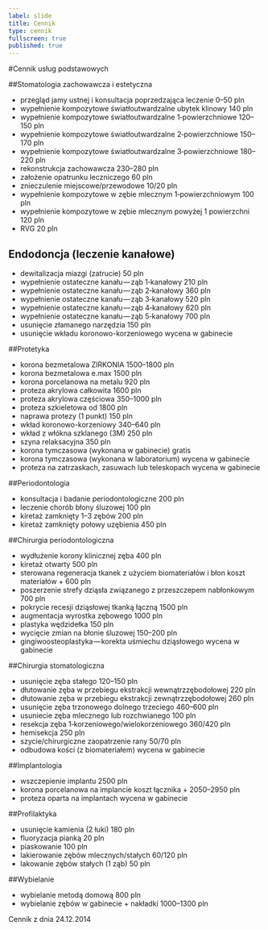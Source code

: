 ```yaml
---
label: slide
title: Cennik
type: cennik
fullscreen: true
published: true
---
```


#<span>Cennik usług podstawowych</span>

##Stomatologia zachowawcza i estetyczna

* <span>przegląd jamy ustnej i konsultacja poprzedzająca leczenie</span> <span>0&ndash;50 pln</span>
* <span>wypełnienie kompozytowe światłoutwardzalne ubytek klinowy</span> <span>140 pln</span>
* <span>wypełnienie kompozytowe światłoutwardzalne 1&#8209;powierzchniowe</span> <span>120&ndash;150 pln</span>
* <span>wypełnienie kompozytowe światłoutwardzalne 2&#8209;powierzchniowe</span> <span>150&ndash;170 pln</span>
* <span>wypełnienie kompozytowe światłoutwardzalne 3&#8209;powierzchniowe</span> <span>180&ndash;220 pln</span>
* <span>rekonstrukcja zachowawcza</span> <span>230&ndash;280 pln</span>
* <span>założenie opatrunku leczniczego</span> <span>60 pln</span>
* <span>znieczulenie miejscowe/przewodowe</span> <span>10/20 pln</span>
* <span>wypełnienie kompozytowe w zębie mlecznym 1&#8209;powierzchniowym</span> <span>100 pln</span>
* <span>wypełnienie kompozytowe w zębie mlecznym powyżej 1 powierzchni</span> <span>120 pln</span>
* <span>RVG</span> <span>20 pln</span>

<h2 id="endodoncja">Endodoncja (leczenie kanałowe)</h2>

* <span>dewitalizacja miazgi (zatrucie)</span> <span>50 pln</span>
* <span>wypełnienie ostateczne kanału&#8202;&mdash;&#8202;ząb 1&#8209;kanałowy</span> <span>210 pln</span>
* <span>wypełnienie ostateczne kanału&#8202;&mdash;&#8202;ząb 2&#8209;kanałowy</span> <span>360 pln</span>
* <span>wypełnienie ostateczne kanału&#8202;&mdash;&#8202;ząb 3&#8209;kanałowy</span> <span>520 pln</span>
* <span>wypełnienie ostateczne kanału&#8202;&mdash;&#8202;ząb 4&#8209;kanałowy</span> <span>620 pln</span>
* <span>wypełnienie ostateczne kanału&#8202;&mdash;&#8202;ząb 5&#8209;kanałowy</span> <span>700 pln</span>
* <span>usunięcie złamanego narzędzia</span> <span>150 pln</span>
* <span>usunięcie wkładu koronowo-korzeniowego</span> <span>wycena w gabinecie</span>

##Protetyka

* <span>korona bezmetalowa ZIRKONIA</span> <span>1500&ndash;1800 pln</span>
* <span>korona bezmetalowa e.max</span> <span>1500 pln</span>
* <span>korona porcelanowa na metalu</span> <span>920 pln</span>
* <span>proteza akrylowa całkowita</span> <span>1600 pln</span>
* <span>proteza akrylowa częściowa</span> <span>350&ndash;1000 pln</span>
* <span>proteza szkieletowa</span> <span>od 1800 pln</span>
* <span>naprawa protezy (1 punkt)</span> <span>150 pln</span>
* <span>wkład koronowo-korzeniowy</span> <span>340&ndash;640 pln</span>
* <span>wkład z włókna szklanego (3M)</span> <span>250 pln</span>
* <span>szyna relaksacyjna</span> <span>350 pln</span>
* <span>korona tymczasowa (wykonana w gabinecie)</span> <span>gratis</span>
* <span>korona tymczasowa (wykonana w laboratorium)</span> <span>wycena w gabinecie</span>
* <span>proteza na zatrzaskach, zasuwach lub teleskopach</span> <span>wycena w gabinecie</span>

##Periodontologia
* <span>konsultacja i badanie periodontologiczne</span> <span>200 pln</span>
* <span>leczenie chorób błony śluzowej</span> <span>100 pln</span>
* <span>kiretaż zamknięty 1&ndash;3 zębów</span> <span>200 pln</span>
* <span>kiretaż zamknięty połowy uzębienia</span> <span>450 pln</span>

##Chirurgia periodontologiczna
* <span>wydłużenie korony klinicznej zęba</span> <span>400 pln</span>
* <span>kiretaż otwarty</span> <span>500 pln</span>
* <span>sterowana regeneracja tkanek z użyciem biomateriałów i błon</span> <span>koszt materiałów + 600 pln</span>
* <span>poszerzenie strefy dziąsła związanego z przeszczepem nabłonkowym</span> <span>700 pln</span>
* <span>pokrycie recesji dziąsłowej tkanką łączną</span> <span>1500 pln</span>
* <span>augmentacja wyrostka zębowego</span> <span>1000 pln</span>
* <span>plastyka wędzidełka</span> <span>150 pln</span>
* <span>wycięcie zmian na błonie śluzowej</span> <span>150&ndash;200 pln</span>
* <span>gingiwoosteoplastyka&#8202;&mdash;&#8202;korekta uśmiechu dziąsłowego</span> <span>wycena w gabinecie</span>

##Chirurgia stomatologiczna

* <span>usunięcie zęba stałego</span> <span>120&ndash;150 pln</span>
* <span>dłutowanie zęba w przebiegu ekstrakcji wewnątrzzębodołowej</span> <span>220 pln</span>
* <span>dłutowanie zęba w przebiegu ekstrakcji zewnątrzzębodołowej</span> <span>260 pln</span>
* <span>usunięcie zęba trzonowego dolnego trzeciego</span> <span>460&ndash;600 pln</span>
* <span>usuniecie zęba mlecznego lub rozchwianego</span> <span>100 pln</span>
* <span>resekcja zęba 1&#8209;korzeniowego/wielokorzeniowego</span> <span>360/420 pln</span>
* <span>hemisekcja</span> <span>250 pln</span>
* <span>szycie/chirurgiczne zaopatrzenie rany</span> <span>50/70 pln</span>
* <span>odbudowa kości (z biomateriałem)</span> <span>wycena w gabinecie</span>

##Implantologia

* <span>wszczepienie implantu</span> <span>2500 pln</span>
* <span>korona porcelanowa na implancie</span> <span>koszt łącznika + 2050&ndash;2950 pln</span>
* <span>proteza oparta na implantach</span> <span>wycena w gabinecie</span>

##Profilaktyka

* <span>usunięcie kamienia (2 łuki)</span> <span>180 pln</span>
* <span>fluoryzacja pianką</span> <span>20 pln</span>
* <span>piaskowanie</span> <span>100 pln</span>
* <span>lakierowanie zębów mlecznych/stałych</span> <span>60/120 pln</span>
* <span>lakowanie zębów stałych (1 ząb)</span> <span>50 pln</span>

##Wybielanie

* <span>wybielanie metodą domową</span> <span>800 pln</span>
* <span>wybielanie zębów w gabinecie + nakładki</span> <span>1000&ndash;1300 pln</span>

<div class="cennik-aktualizacja">Cennik z dnia 24.12.2014</div>